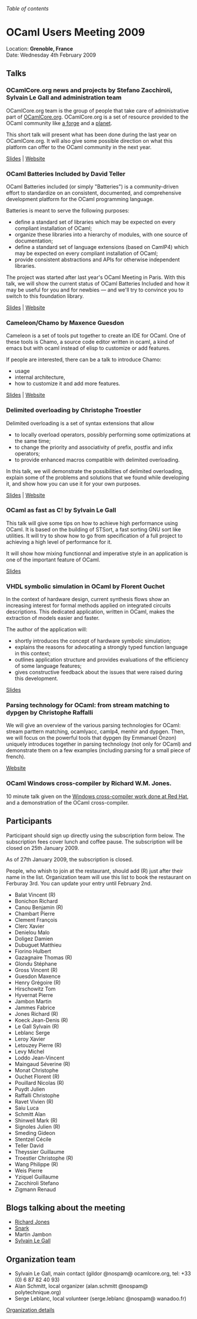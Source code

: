 <!-- ((! set title 2009 !)) -->

*Table of contents*

# OCaml Users Meeting 2009

Location: **Grenoble, France**  
Date: Wednesday 4th February 2009

## Talks

### OCamlCore.org news and projects by Stefano Zacchiroli, Sylvain Le Gall and administration team

OCamlCore.org team is the group of people that take care of
administrative part of [OCamlCore.org](http://www.ocamlcore.org/).
OCamlCore.org is a set of resource provided to the OCaml community
like [a forge](http://forge.ocamlcore.org/) and a
[planet](http://planet.ocamlcore.org/).

This short talk will present what has been done during the last year
on OCamlCore.org. It will also give some possible direction on what
this platform can offer to the OCaml community in the next year.

[Slides](https://forge.ocamlcore.org/docman/view.php/77/33/OCamlCore.org%20presentation.pdf) | [Website](http://www.ocamlcore.org/)


### OCaml Batteries Included by David Teller

OCaml Batteries included (or simply "Batteries") is a community-driven
effort to standardize on an consistent, documented, and comprehensive
development platform for the OCaml programming language.

Batteries is meant to serve the following purposes:

- define a standard set of libraries which may be expected on every compliant installation of OCaml;
- organize these libraries into a hierarchy of modules, with one source of documentation;
- define a standard set of language extensions (based on CamlP4) which may be expected on every compliant installation of OCaml;
- provide consistent abstractions and APIs for otherwise independent libraries.

The project was started after last year's OCaml Meeting in Paris. With
this talk, we will show the current status of OCaml Batteries Included
and how it may be useful for you and for newbies — and we'll try to
convince you to switch to this foundation library.

[Slides](https://forge.ocamlcore.org/docman/view.php/77/36/batteries-included.pdf) | [Website](http://batteries.forge.ocamlcore.org/)


### Cameleon/Chamo by Maxence Guesdon

Cameleon is a set of tools put together to create an IDE for
OCaml. One of these tools is Chamo, a source code editor written in
ocaml, a kind of emacs but with ocaml instead of elisp to customize or
add features.

If people are interested, there can be a talk to introduce Chamo:

- usage
- internal architecture,
- how to customize it and add more features.

[Slides](https://forge.ocamlcore.org/docman/view.php/77/32/cameleon_chamo.pdf) | [Website](http://home.gna.org/cameleon/chamo.en.html)


### Delimited overloading by Christophe Troestler

Delimited overloading is a set of syntax extensions that allow

- to locally overload operators, possibly performing some optimizations at the same time;
- to change the priority and associativity of prefix, postfix and infix operators;
- to provide enhanced macros compatible with delimited overloading.

In this talk, we will demonstrate the possibilities of delimited
overloading, explain some of the problems and solutions that we found
while developing it, and show how you can use it for your own
purposes.

[Slides](https://forge.ocamlcore.org/docman/view.php/77/35/pa-do.pdf) | [Website](http://pa-do.forge.ocamlcore.org/)


### OCaml as fast as C! by Sylvain Le Gall

This talk will give some tips on how to achieve high performance using
OCaml. It is based on the building of STSort, a fast sorting GNU sort
like utilities. It will try to show how to go from specification of a
full project to achieving a high level of performance for it.

It will show how mixing functionnal and imperative style in an
application is one of the important feature of OCaml.

[Slides](http://forge.ocamlcore.org/docman/view.php/77/37/OCaml%20as%20fast%20as%20C.pdf)


### VHDL symbolic simulation in OCaml by Florent Ouchet

In the context of hardware design, current synthesis flows show an
increasing interest for formal methods applied on integrated circuits
descriptions. This dedicated application, written in OCaml, makes the
extraction of models easier and faster.

The author of the application will:

- shortly introduces the concept of hardware symbolic simulation;
- explains the reasons for advocating a strongly typed function language in this context;
- outlines application structure and provides evaluations of the efficiency of some language features;
- gives constructive feedback about the issues that were raised during this development.

[Slides](http://forge.ocamlcore.org/docman/view.php/77/34/VSYML-ocaml-meeting-2009.pdf)


### Parsing technology for OCaml: from stream matching to dypgen by Christophe Raffalli

We will give an overview of the various parsing technologies for
OCaml: stream parttern matching, ocamlyacc, camlp4, menhir and
dypgen. Then, we will focus on the powerful tools that dypgen (by
Emmanuel Onzon) uniquely introduces together in parsing technology
(not only for OCaml) and demonstrate them on a few examples (including
parsing for a small piece of french).

[Website](http://dypgen.free.fr/)


### OCaml Windows cross-compiler by Richard W.M. Jones.

10 minute talk given on the
[Windows cross-compiler work done at Red Hat](http://fedoraproject.org/wiki/MinGW),
and a demonstration of the OCaml cross-compiler.


## Participants

Participant should sign up directly using the subscription form
below. The subscription fees cover lunch and coffee pause. The
subscription will be closed on 25th January 2009.

As of 27th January 2009, the subscription is closed.

People, who whish to join at the restaurant, should add (R) just after
their name in the list. Organization team will use this list to book
the restaurant on Ferburay 3rd. You can update your entry until
February 2nd.

- Balat Vincent (R)
- Bonichon Richard
- Canou Benjamin (R)
- Chambart Pierre 
- Clement François
- Clerc Xavier
- Denielou Malo
- Doligez Damien
- Dubuguet Matthieu
- Fiorino Hulbert
- Gazagnaire Thomas (R)
- Glondu Stéphane 
- Gross Vincent (R)
- Guesdon Maxence
- Henry Grégoire (R)
- Hirschowitz Tom
- Hyvernat Pierre
- Jambon Martin 
- Jammes Fabrice
- Jones Richard (R)
- Koeck Jean-Denis (R)
- Le Gall Sylvain (R)
- Leblanc Serge
- Leroy Xavier
- Letouzey Pierre (R)
- Levy Michel
- Loddo Jean-Vincent
- Maingaud Séverine (R)
- Monat Christophe
- Ouchet Florent (R)
- Pouillard Nicolas (R)
- Puydt Julien
- Raffalli Christophe
- Ravet Vivien (R)
- Saiu Luca
- Schmitt Alan 
- Shinwell Mark (R)
- Signoles Julien (R)
- Smeding Gideon 
- Stentzel Cécile 
- Teller David
- Theyssier Guillaume
- Troestler Christophe (R)
- Wang Philippe (R)
- Weis Pierre
- Yziquel Guillaume 
- Zacchiroli Stefano
- Zigmann Renaud 

## Blogs talking about the meeting

- [Richard Jones](http://camltastic.blogspot.com/2009/02/photos-from-ocaml-users-meeting.html)
- [Snark](http://blogs.gnome.org/snark/2009/02/04/ocaml-meeting-in-grenoble/)
- Martin Jambon <!-- http://ocamlhackers.ning.com/profiles/blogs/2175650:BlogPost:241 -->
- [Sylvain Le Gall](http://le-gall.net/sylvain+violaine/blog/index.php?2008/12/19/48-ocaml-meeting-2009-in-grenoble-progress)

## Organization team

- Sylvain Le Gall, main contact (gildor @nospam@ ocamlcore.org, tel: +33 (0) 6 87 82 40 93)
- Alan Schmitt, local organizer (alan.schmitt @nospam@ polytechnique.org)
- Serge Leblanc, local volunteer (serge.leblanc @nospam@ wanadoo.fr)

[Organization details](http://mirror.ocamlcore.org/wiki.cocan.org/events/europe/ocamlmeetinggrenoble2009/organization.html)
